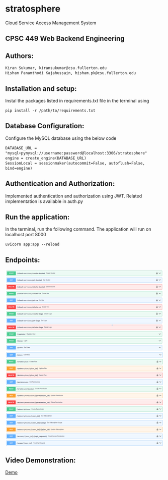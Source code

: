 # stratosphere
Cloud Service Access Management System

## CPSC 449 Web Backend Engineering 

## Authors: 
```
Kiran Sukumar, kiransukumar@csu.fullerton.edu
Hisham Panamthodi Kajahussain, hisham.pk@csu.fullerton.edu
```
## Installation and setup:
Instal the packages listed in requirements.txt file in the terminal using
``` 
pip install -r /path/to/requirements.txt
```
## Database Configuration:
Configure the MySQL database using the below code
```
DATABASE_URL = "mysql+pymysql://username:password@localhost:3306/stratosphere"
engine = create_engine(DATABASE_URL)
SessionLocal = sessionmaker(autocommit=False, autoflush=False, bind=engine)
```

## Authentication and Authorization:
Implemented authentication and authorization using JWT. Related implementation is available in auth.py

## Run the application:
In the terminal, run the following command. The application will run on localhost port 8000
```
uvicorn app:app --reload
```
## Endpoints:
![image](image.png)
![image](image-1.png)

## Video Demonstration:
[Demo](https://youtu.be/q9MIhUDPh_g)
